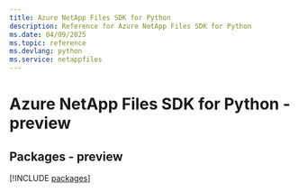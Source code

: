 ```yaml
---
title: Azure NetApp Files SDK for Python
description: Reference for Azure NetApp Files SDK for Python
ms.date: 04/09/2025
ms.topic: reference
ms.devlang: python
ms.service: netappfiles
---
```

# Azure NetApp Files SDK for Python - preview
## Packages - preview
[!INCLUDE [packages](netapp-files-index.md)]